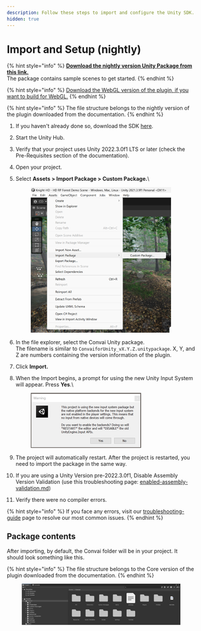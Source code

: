 ```yaml
---
description: Follow these steps to import and configure the Unity SDK.
hidden: true
---
```


# Import and Setup (nightly)

{% hint style="info" %}
[**Download the nightly version Unity Package from this link.** ](https://github.com/Conv-AI/Convai-Unity-Nightly-SDK/releases/latest)\
The package contains sample scenes to get started.
{% endhint %}

{% hint style="info" %}
[Download the WebGL version of the plugin, if you want to build for WebGL.](building-for-supported-platforms/building-for-webgl.md)
{% endhint %}

{% hint style="info" %}
The file structure belongs to the nightly version of the plugin downloaded from the documentation.
{% endhint %}

1. If you haven't already done so, download the SDK [here](https://drive.google.com/file/d/1dslrRcI6e02LvL-coupUoTFRlBDLjvMA).
2. Start the Unity Hub.
3. Verify that your project uses Unity 2022.3.0f1 LTS or later (check the Pre-Requisites section of the documentation).
4. Open your project.
5.  &#x20;Select **Assets > Import Package > Custom Package.**\


    <figure><img src="../../.gitbook/assets/image (99).png" alt="" width="375"><figcaption></figcaption></figure>
6. In the file explorer, select the Convai Unity package. \
   The filename is similar to `ConvaiforUnity_vX.Y.Z.unitypackage`. X, Y, and Z are numbers containing the version information of the plugin.
7. Click **Import.**&#x20;
8.  When the Import begins, a prompt for using the new Unity Input System will appear. Press **Yes**.\


    <figure><img src="../../.gitbook/assets/image (1) (1) (1) (1) (1) (1).png" alt="" width="295"><figcaption></figcaption></figure>
9. The project will automatically restart. After the project is restarted, you need to import the package in the same way.
10. If you are using a Unity Version pre-2022.3.0f1, Disable Assembly Version Validation (use this troubleshooting page: [enabled-assembly-validation.md](troubleshooting-guide/enabled-assembly-validation.md "mention"))
11. Verify there were no compiler errors.&#x20;

{% hint style="info" %}
If you face any errors, visit our [troubleshooting-guide](troubleshooting-guide/ "mention") page to resolve our most common issues.
{% endhint %}

## Package contents

After importing, by default, the Convai folder will be in your project. It should look something like this.

{% hint style="info" %}
The file structure belongs to the Core version of the plugin downloaded from the documentation.
{% endhint %}

<figure><img src="../../.gitbook/assets/image (381).png" alt=""><figcaption></figcaption></figure>
